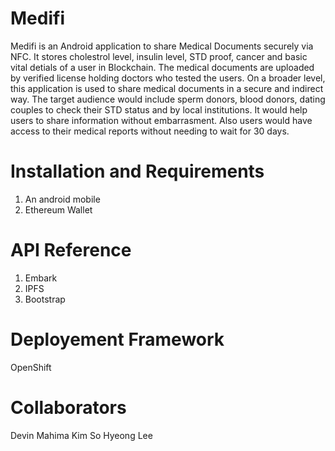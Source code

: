 # Medifi 
Medifi is an Android application to share Medical Documents securely via NFC. It stores cholestrol level, insulin level, STD proof, cancer and basic vital detials of a user in Blockchain. The medical documents are uploaded by verified license holding doctors who tested the users. On a broader level, this application is used to share medical documents in a secure and indirect way. The target audience would include sperm donors, blood donors, dating couples to check their STD status and by local institutions. It would help users to share information without embarrasment. Also users would have access to their medical reports without needing to wait for 30 days.

# Installation and Requirements

1. An android mobile
2. Ethereum Wallet

# API Reference

1. Embark
2. IPFS
3. Bootstrap

# Deployement Framework

OpenShift

# Collaborators

Devin 
Mahima
Kim
So Hyeong Lee
